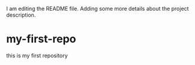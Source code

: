 I am editing the README file. Adding some more details about the project description.
# my-first-repo
this is my first repository
